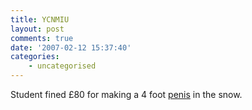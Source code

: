 ```yaml
---
title: YCNMIU
layout: post
comments: true
date: '2007-02-12 15:37:40'
categories:
    - uncategorised
---
```


Student fined &pound;80 for making a 4 foot
[penis](http://www.thesun.co.uk/article/0,,2-2007060775,00.html) in the
snow.
